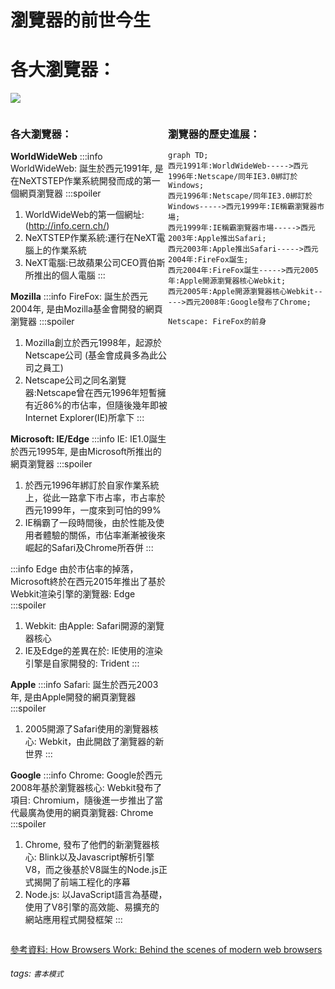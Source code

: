 瀏覽器的前世今生
===
# 各大瀏覽器：

![](https://hackmd.io/_uploads/rkcEKWfy9.jpg)


<div style="float:left;width:100%;">
    
<div style="width:50%; float:left;">
    
### 各大瀏覽器：   
    
**WorldWideWeb**
:::info
    WorldWideWeb:
誕生於西元1991年, 是在NeXTSTEP作業系統開發而成的第一個網頁瀏覽器
:::spoiler
1. WorldWideWeb的第一個網址:(http://info.cern.ch/)
2. NeXTSTEP作業系統:運行在NeXT電腦上的作業系統
3. NeXT電腦:已故蘋果公司CEO賈伯斯所推出的個人電腦
:::

**Mozilla**
:::info
    FireFox:
誕生於西元2004年, 是由Mozilla基金會開發的網頁瀏覽器
:::spoiler
1. Mozilla創立於西元1998年，起源於Netscape公司 (基金會成員多為此公司之員工)
2. Netscape公司之同名瀏覽器:Netscape曾在西元1996年短暫擁有近86%的市佔率，但隨後幾年即被Internet Explorer(IE)所拿下
:::

**Microsoft: IE/Edge**
:::info
    IE:
IE1.0誕生於西元1995年, 是由Microsoft所推出的網頁瀏覽器
:::spoiler
1. 於西元1996年綁訂於自家作業系統上，從此一路拿下市占率，市占率於西元1999年，一度來到可怕的99%
2. IE稱霸了一段時間後，由於性能及使用者體驗的關係，市佔率漸漸被後來崛起的Safari及Chrome所吞併
:::

:::info
    Edge
由於市佔率的掉落，Microsoft終於在西元2015年推出了基於Webkit渲染引擎的瀏覽器: Edge
:::spoiler
1. Webkit: 由Apple: Safari開源的瀏覽器核心
2. IE及Edge的差異在於: IE使用的渲染引擎是自家開發的: Trident
:::

**Apple**
:::info
    Safari:
誕生於西元2003年, 是由Apple開發的網頁瀏覽器
:::spoiler
1. 2005開源了Safari使用的瀏覽器核心: Webkit，由此開啟了瀏覽器的新世界
:::

**Google**
:::info
    Chrome:
Google於西元2008年基於瀏覽器核心: Webkit發布了項目: Chromium，隨後進一步推出了當代最廣為使用的網頁瀏覽器: Chrome
:::spoiler
1. Chrome, 發布了他們的新瀏覽器核心: Blink以及Javascript解析引擎V8，而之後基於V8誕生的Node.js正式揭開了前端工程化的序幕
2. Node.js: 以JavaScript語言為基礎，使用了V8引擎的高效能、易擴充的網站應用程式開發框架
:::    
    
</div>


<div style="width:50%; float:right;">
 
### 瀏覽器的歷史進展：   
       
``` mermaid
graph TD;
西元1991年:WorldWideWeb----->西元1996年:Netscape/同年IE3.0綁訂於Windows;
西元1996年:Netscape/同年IE3.0綁訂於Windows----->西元1999年:IE稱霸瀏覽器市場;
西元1999年:IE稱霸瀏覽器市場----->西元2003年:Apple推出Safari;
西元2003年:Apple推出Safari----->西元2004年:FireFox誕生;
西元2004年:FireFox誕生----->西元2005年:Apple開源瀏覽器核心Webkit;
西元2005年:Apple開源瀏覽器核心Webkit----->西元2008年:Google發布了Chrome;
```

``` 
Netscape: FireFox的前身
```

</div>

<div style="float:none;clear:both;">
    
</div>
   
    
[參考資料: How Browsers Work: Behind the scenes of modern web browsers](https://www.html5rocks.com/en/tutorials/internals/howbrowserswork/)
###### tags: `書本模式`